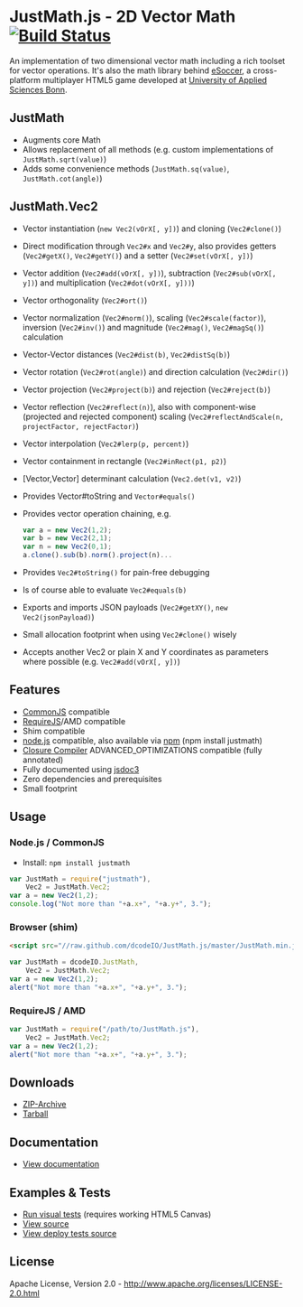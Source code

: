 JustMath.js - 2D Vector Math [![Build Status](https://travis-ci.org/dcodeIO/JustMath.js.png?branch=master)](https://travis-ci.org/dcodeIO/JustMath.js)
============================
An implementation of two dimensional vector math including a rich toolset for vector operations. It's also the math
library behind [eSoccer](http://www.esoccer.me), a cross-platform multiplayer HTML5 game developed at [University of
Applied Sciences Bonn](http://www.h-brs.de).

JustMath
--------
* Augments core Math
* Allows replacement of all methods (e.g. custom implementations of `JustMath.sqrt(value)`)
* Adds some convenience methods (`JustMath.sq(value)`, `JustMath.cot(angle)`)

JustMath.Vec2
-------------
* Vector instantiation (`new Vec2(vOrX[, y])`) and cloning (`Vec2#clone()`)
* Direct modification through `Vec2#x` and `Vec2#y`, also provides getters (`Vec2#getX()`, `Vec2#getY()`) and a setter
 (`Vec2#set(vOrX[, y])`)
* Vector addition (`Vec2#add(vOrX[, y])`), subtraction (`Vec2#sub(vOrX[, y])`) and multiplication
  (`Vec2#dot(vOrX[, y]))`)
* Vector orthogonality (`Vec2#ort()`)
* Vector normalization (`Vec2#norm()`), scaling (`Vec2#scale(factor)`), inversion (`Vec2#inv()`) and magnitude
  (`Vec2#mag()`, `Vec2#magSq()`) calculation
* Vector-Vector distances (`Vec2#dist(b)`, `Vec2#distSq(b)`)
* Vector rotation (`Vec2#rot(angle)`) and direction calculation (`Vec2#dir()`)
* Vector projection (`Vec2#project(b)`) and rejection (`Vec2#reject(b)`)
* Vector reflection (`Vec2#reflect(n)`), also with component-wise (projected and rejected component) scaling 
  (`Vec2#reflectAndScale(n, projectFactor, rejectFactor)`)
* Vector interpolation (`Vec2#lerp(p, percent)`)
* Vector containment in rectangle (`Vec2#inRect(p1, p2)`)
* [Vector,Vector] determinant calculation (`Vec2.det(v1, v2)`)
* Provides Vector#toString and `Vector#equals()`
* Provides vector operation chaining, e.g.
  
  ```javascript
  var a = new Vec2(1,2);
  var b = new Vec2(2,1);
  var n = new Vec2(0,1);
  a.clone().sub(b).norm().project(n)...
  ```
  
* Provides `Vec2#toString()` for pain-free debugging
* Is of course able to evaluate `Vec2#equals(b)`
* Exports and imports JSON payloads (`Vec2#getXY()`, `new Vec2(jsonPayload)`)
* Small allocation footprint when using `Vec2#clone()` wisely
* Accepts another Vec2 or plain X and Y coordinates as parameters where possible (e.g. `Vec2#add(vOrX[, y])`)

Features
--------
* [CommonJS](http://www.commonjs.org/) compatible
* [RequireJS](http://requirejs.org/)/AMD compatible
* Shim compatible
* [node.js](http://nodejs.org) compatible, also available via [npm](https://npmjs.org/package/justmath) (npm install justmath)
* [Closure Compiler](https://developers.google.com/closure/compiler/) ADVANCED_OPTIMIZATIONS compatible (fully annotated)
* Fully documented using [jsdoc3](https://github.com/jsdoc3/jsdoc)
* Zero dependencies and prerequisites
* Small footprint

Usage
-----
### Node.js / CommonJS ###
* Install: `npm install justmath`

```javascript
var JustMath = require("justmath"),
    Vec2 = JustMath.Vec2;
var a = new Vec2(1,2);
console.log("Not more than "+a.x+", "+a.y+", 3.");
```

### Browser (shim) ###

```html
<script src="//raw.github.com/dcodeIO/JustMath.js/master/JustMath.min.js"></script>
```

```javascript
var JustMath = dcodeIO.JustMath,
    Vec2 = JustMath.Vec2;
var a = new Vec2(1,2);
alert("Not more than "+a.x+", "+a.y+", 3.");
```

### RequireJS / AMD ###

```javascript
var JustMath = require("/path/to/JustMath.js"),
    Vec2 = JustMath.Vec2;
var a = new Vec2(1,2);
alert("Not more than "+a.x+", "+a.y+", 3.");
```

Downloads
---------
* [ZIP-Archive](https://github.com/dcodeIO/JustMath.js/archive/master.zip)
* [Tarball](https://github.com/dcodeIO/JustMath.js/tarball/master)

Documentation
-------------
* [View documentation](http://htmlpreview.github.com/?http://github.com/dcodeIO/JustMath.js/master/docs/JustMath.html)

Examples & Tests
----------------
* [Run visual tests](http://htmlpreview.github.com/?https://github.com/dcodeIO/JustMath.js/master/examples/Vec2.html) (requires working HTML5 Canvas)
* [View source](https://github.com/dcodeIO/JustMath.js/blob/master/examples/Vec2.html)
* [View deploy tests source](https://github.com/dcodeIO/JustMath.js/blob/master/tests/suite.js)

License
-------
Apache License, Version 2.0 - http://www.apache.org/licenses/LICENSE-2.0.html